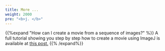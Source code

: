 ```yaml
---
title: More ...
weight: 2000
pre: "<b>j. </b>"
---
```


{{%expand "How can I create a movie from a sequence of images?" %}}
A full tutorial showing you step by step how to create a movie using ImageJ is available at <a href='https://jeanbilheux.pages.ornl.gov/post/create_movie/'>
this post.</a>
{{% /expand%}}


